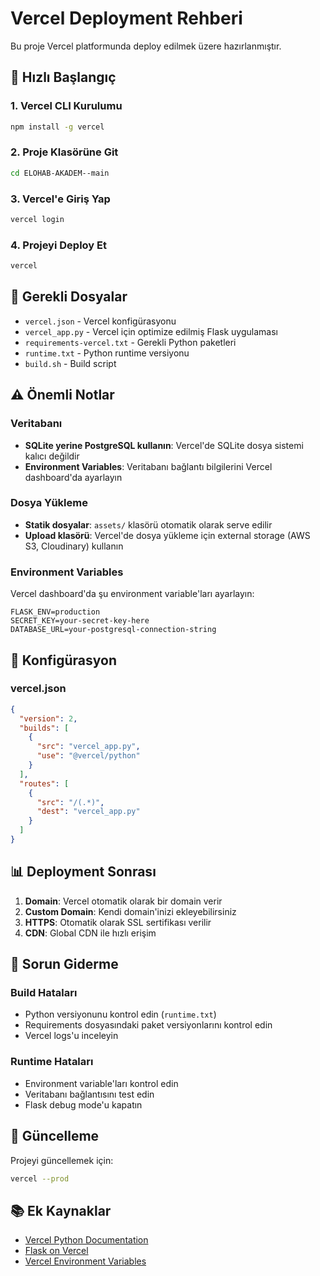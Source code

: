 # Vercel Deployment Rehberi

Bu proje Vercel platformunda deploy edilmek üzere hazırlanmıştır.

## 🚀 Hızlı Başlangıç

### 1. Vercel CLI Kurulumu
```bash
npm install -g vercel
```

### 2. Proje Klasörüne Git
```bash
cd ELOHAB-AKADEM--main
```

### 3. Vercel'e Giriş Yap
```bash
vercel login
```

### 4. Projeyi Deploy Et
```bash
vercel
```

## 📁 Gerekli Dosyalar

- `vercel.json` - Vercel konfigürasyonu
- `vercel_app.py` - Vercel için optimize edilmiş Flask uygulaması
- `requirements-vercel.txt` - Gerekli Python paketleri
- `runtime.txt` - Python runtime versiyonu
- `build.sh` - Build script

## ⚠️ Önemli Notlar

### Veritabanı
- **SQLite yerine PostgreSQL kullanın**: Vercel'de SQLite dosya sistemi kalıcı değildir
- **Environment Variables**: Veritabanı bağlantı bilgilerini Vercel dashboard'da ayarlayın

### Dosya Yükleme
- **Statik dosyalar**: `assets/` klasörü otomatik olarak serve edilir
- **Upload klasörü**: Vercel'de dosya yükleme için external storage (AWS S3, Cloudinary) kullanın

### Environment Variables
Vercel dashboard'da şu environment variable'ları ayarlayın:
```
FLASK_ENV=production
SECRET_KEY=your-secret-key-here
DATABASE_URL=your-postgresql-connection-string
```

## 🔧 Konfigürasyon

### vercel.json
```json
{
  "version": 2,
  "builds": [
    {
      "src": "vercel_app.py",
      "use": "@vercel/python"
    }
  ],
  "routes": [
    {
      "src": "/(.*)",
      "dest": "vercel_app.py"
    }
  ]
}
```

## 📊 Deployment Sonrası

1. **Domain**: Vercel otomatik olarak bir domain verir
2. **Custom Domain**: Kendi domain'inizi ekleyebilirsiniz
3. **HTTPS**: Otomatik olarak SSL sertifikası verilir
4. **CDN**: Global CDN ile hızlı erişim

## 🐛 Sorun Giderme

### Build Hataları
- Python versiyonunu kontrol edin (`runtime.txt`)
- Requirements dosyasındaki paket versiyonlarını kontrol edin
- Vercel logs'u inceleyin

### Runtime Hataları
- Environment variable'ları kontrol edin
- Veritabanı bağlantısını test edin
- Flask debug mode'u kapatın

## 🔄 Güncelleme

Projeyi güncellemek için:
```bash
vercel --prod
```

## 📚 Ek Kaynaklar

- [Vercel Python Documentation](https://vercel.com/docs/runtimes/python)
- [Flask on Vercel](https://vercel.com/guides/deploying-flask-with-vercel)
- [Vercel Environment Variables](https://vercel.com/docs/environment-variables)
